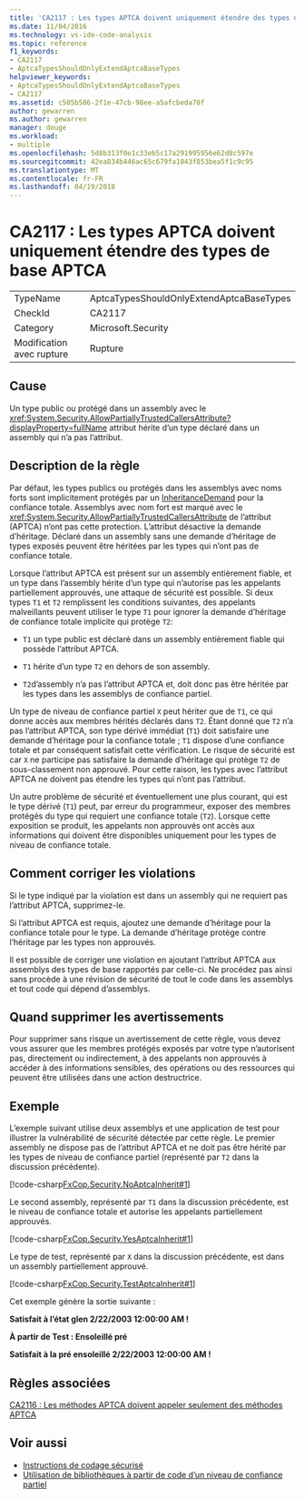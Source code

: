 ```yaml
---
title: 'CA2117 : Les types APTCA doivent uniquement étendre des types de base APTCA'
ms.date: 11/04/2016
ms.technology: vs-ide-code-analysis
ms.topic: reference
f1_keywords:
- CA2117
- AptcaTypesShouldOnlyExtendAptcaBaseTypes
helpviewer_keywords:
- AptcaTypesShouldOnlyExtendAptcaBaseTypes
- CA2117
ms.assetid: c505b586-2f1e-47cb-98ee-a5afcbeda70f
author: gewarren
ms.author: gewarren
manager: douge
ms.workload:
- multiple
ms.openlocfilehash: 5d8b313f0e1c33eb5c17a291995956e62d8c597e
ms.sourcegitcommit: 42ea834b446ac65c679fa1043f853bea5f1c9c95
ms.translationtype: MT
ms.contentlocale: fr-FR
ms.lasthandoff: 04/19/2018
---
```

# <a name="ca2117-aptca-types-should-only-extend-aptca-base-types"></a>CA2117 : Les types APTCA doivent uniquement étendre des types de base APTCA

|||
|-|-|
|TypeName|AptcaTypesShouldOnlyExtendAptcaBaseTypes|
|CheckId|CA2117|
|Category|Microsoft.Security|
|Modification avec rupture|Rupture|

## <a name="cause"></a>Cause

Un type public ou protégé dans un assembly avec le <xref:System.Security.AllowPartiallyTrustedCallersAttribute?displayProperty=fullName> attribut hérite d’un type déclaré dans un assembly qui n’a pas l’attribut.

## <a name="rule-description"></a>Description de la règle

Par défaut, les types publics ou protégés dans les assemblys avec noms forts sont implicitement protégés par un [InheritanceDemand](xref:System.Security.Permissions.SecurityAction#System_Security_Permissions_SecurityAction_InheritanceDemand) pour la confiance totale. Assemblys avec nom fort est marqué avec le <xref:System.Security.AllowPartiallyTrustedCallersAttribute> de l’attribut (APTCA) n’ont pas cette protection. L’attribut désactive la demande d’héritage. Déclaré dans un assembly sans une demande d’héritage de types exposés peuvent être héritées par les types qui n’ont pas de confiance totale.

Lorsque l’attribut APTCA est présent sur un assembly entièrement fiable, et un type dans l’assembly hérite d’un type qui n’autorise pas les appelants partiellement approuvés, une attaque de sécurité est possible. Si deux types `T1` et `T2` remplissent les conditions suivantes, des appelants malveillants peuvent utiliser le type `T1` pour ignorer la demande d’héritage de confiance totale implicite qui protège `T2`:

- `T1` un type public est déclaré dans un assembly entièrement fiable qui possède l’attribut APTCA.

- `T1` hérite d’un type `T2` en dehors de son assembly.

- `T2`d’assembly n’a pas l’attribut APTCA et, doit donc pas être héritée par les types dans les assemblys de confiance partiel.

Un type de niveau de confiance partiel `X` peut hériter que de `T1`, ce qui donne accès aux membres hérités déclarés dans `T2`. Étant donné que `T2` n’a pas l’attribut APTCA, son type dérivé immédiat (`T1`) doit satisfaire une demande d’héritage pour la confiance totale ; `T1` dispose d’une confiance totale et par conséquent satisfait cette vérification. Le risque de sécurité est car `X` ne participe pas satisfaire la demande d’héritage qui protège `T2` de sous-classement non approuvé. Pour cette raison, les types avec l’attribut APTCA ne doivent pas étendre les types qui n’ont pas l’attribut.

Un autre problème de sécurité et éventuellement une plus courant, qui est le type dérivé (`T1`) peut, par erreur du programmeur, exposer des membres protégés du type qui requiert une confiance totale (`T2`). Lorsque cette exposition se produit, les appelants non approuvés ont accès aux informations qui doivent être disponibles uniquement pour les types de niveau de confiance totale.

## <a name="how-to-fix-violations"></a>Comment corriger les violations

Si le type indiqué par la violation est dans un assembly qui ne requiert pas l’attribut APTCA, supprimez-le.

Si l’attribut APTCA est requis, ajoutez une demande d’héritage pour la confiance totale pour le type. La demande d’héritage protège contre l’héritage par les types non approuvés.

Il est possible de corriger une violation en ajoutant l’attribut APTCA aux assemblys des types de base rapportés par celle-ci. Ne procédez pas ainsi sans procède à une révision de sécurité de tout le code dans les assemblys et tout code qui dépend d’assemblys.

## <a name="when-to-suppress-warnings"></a>Quand supprimer les avertissements

Pour supprimer sans risque un avertissement de cette règle, vous devez vous assurer que les membres protégés exposés par votre type n’autorisent pas, directement ou indirectement, à des appelants non approuvés à accéder à des informations sensibles, des opérations ou des ressources qui peuvent être utilisées dans une action destructrice.

## <a name="example"></a>Exemple

L’exemple suivant utilise deux assemblys et une application de test pour illustrer la vulnérabilité de sécurité détectée par cette règle. Le premier assembly ne dispose pas de l’attribut APTCA et ne doit pas être hérité par les types de niveau de confiance partiel (représenté par `T2` dans la discussion précédente).

[!code-csharp[FxCop.Security.NoAptcaInherit#1](../code-quality/codesnippet/CSharp/ca2117-aptca-types-should-only-extend-aptca-base-types_1.cs)]

Le second assembly, représenté par `T1` dans la discussion précédente, est le niveau de confiance totale et autorise les appelants partiellement approuvés.

[!code-csharp[FxCop.Security.YesAptcaInherit#1](../code-quality/codesnippet/CSharp/ca2117-aptca-types-should-only-extend-aptca-base-types_2.cs)]

Le type de test, représenté par `X` dans la discussion précédente, est dans un assembly partiellement approuvé.

[!code-csharp[FxCop.Security.TestAptcaInherit#1](../code-quality/codesnippet/CSharp/ca2117-aptca-types-should-only-extend-aptca-base-types_3.cs)]

Cet exemple génère la sortie suivante :

**Satisfait à l’état glen 2/22/2003 12:00:00 AM !**

**À partir de Test : Ensoleillé pré**

**Satisfait à la pré ensoleillé 2/22/2003 12:00:00 AM !**

## <a name="related-rules"></a>Règles associées

[CA2116 : Les méthodes APTCA doivent appeler seulement des méthodes APTCA](../code-quality/ca2116-aptca-methods-should-only-call-aptca-methods.md)

## <a name="see-also"></a>Voir aussi

- [Instructions de codage sécurisé](/dotnet/standard/security/secure-coding-guidelines)
- [Utilisation de bibliothèques à partir de code d’un niveau de confiance partiel](/dotnet/framework/misc/using-libraries-from-partially-trusted-code)
